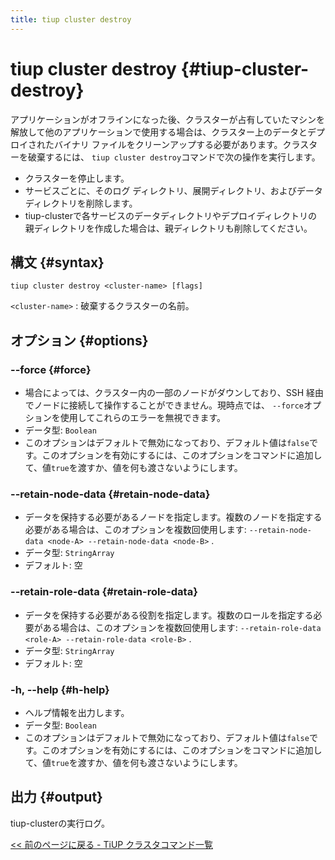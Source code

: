 ```yaml
---
title: tiup cluster destroy
---
```


# tiup cluster destroy {#tiup-cluster-destroy}

アプリケーションがオフラインになった後、クラスターが占有していたマシンを解放して他のアプリケーションで使用する場合は、クラスター上のデータとデプロイされたバイナリ ファイルをクリーンアップする必要があります。クラスターを破棄するには、 `tiup cluster destroy`コマンドで次の操作を実行します。

-   クラスターを停止します。
-   サービスごとに、そのログ ディレクトリ、展開ディレクトリ、およびデータ ディレクトリを削除します。
-   tiup-clusterで各サービスのデータディレクトリやデプロイディレクトリの親ディレクトリを作成した場合は、親ディレクトリも削除してください。

## 構文 {#syntax}

```shell
tiup cluster destroy <cluster-name> [flags]
```

`<cluster-name>` : 破棄するクラスターの名前。

## オプション {#options}

### &#x20;--force {#force}

-   場合によっては、クラスター内の一部のノードがダウンしており、SSH 経由でノードに接続して操作することができません。現時点では、 `--force`オプションを使用してこれらのエラーを無視できます。
-   データ型: `Boolean`
-   このオプションはデフォルトで無効になっており、デフォルト値は`false`です。このオプションを有効にするには、このオプションをコマンドに追加して、値`true`を渡すか、値を何も渡さないようにします。

### --retain-node-data {#retain-node-data}

-   データを保持する必要があるノードを指定します。複数のノードを指定する必要がある場合は、このオプションを複数回使用します: `--retain-node-data <node-A> --retain-node-data <node-B>` .
-   データ型: `StringArray`
-   デフォルト: 空

### --retain-role-data {#retain-role-data}

-   データを保持する必要がある役割を指定します。複数のロールを指定する必要がある場合は、このオプションを複数回使用します: `--retain-role-data <role-A> --retain-role-data <role-B>` .
-   データ型: `StringArray`
-   デフォルト: 空

### -h, --help {#h-help}

-   ヘルプ情報を出力します。
-   データ型: `Boolean`
-   このオプションはデフォルトで無効になっており、デフォルト値は`false`です。このオプションを有効にするには、このオプションをコマンドに追加して、値`true`を渡すか、値を何も渡さないようにします。

## 出力 {#output}

tiup-clusterの実行ログ。

[&lt;&lt; 前のページに戻る - TiUP クラスタコマンド一覧](/tiup/tiup-component-cluster.md#command-list)
